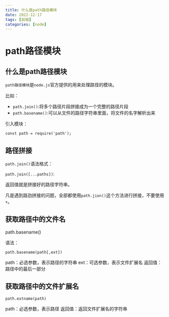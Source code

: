 ```yaml
---
title: 什么是path路径模块
date: 2022-12-17
tags: [前端]
categories: [node]
---
```

# path路径模块

## 什么是path路径模块 

`path路径模块`是`node.js`官方提供的用来处理路径的模块。

比如：

- `path.join()`:将多个路径片段拼接成为一个完整的路径片段
- `path.basename()`:可以从文件的路径字符串里面，将文件的名字解析出来

引入模块：

`const path = require('path');`

## 路径拼接

`path.join()`语法格式：

`path.join([...paths])`:

返回值就是拼接好的路径字符串。

凡是遇到路劲拼接的问题，全部都使用`path.jion()`这个方法进行拼接，不要使用`+`。

## 获取路径中的文件名

path.basename()

语法：

`path.basename(path[,ext])`

path：必选参数，表示路径的字符串
ext：可选参数，表示文件扩展名
返回值：路径中的最后一部分

## 获取路径中的文件扩展名

`path.extname(path)`

path：必选参数，表示路径
返回值：返回文件扩展名的字符串